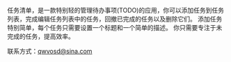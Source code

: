 任务清单，是一款特别轻的管理待办事项(TODO)的应用，你可以添加任务到任务列表，完成编辑任务列表中的任务，回撤已完成的任务以及删除它们。
添加任务特别简单，每个任务只需要设置一个标题和一个简单的描述。
你只需要专注于未完成的任务，提高效率。

联系方式：qwvosd@sina.com
